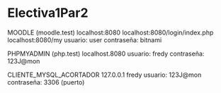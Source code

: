 # Electiva1Par2

MOODLE (moodle.test)
localhost:8080
localhost:8080/login/index.php
localhost:8080/my
usuario:	user
contraseña:	bitnami

PHPMYADMIN (php.test) 
localhost.8080
usuario:	fredy
contraseña:	123J@mon

CLIENTE_MYSQL_ACORTADOR
127.0.0.1
fredy
usuario:	123J@mon
contraseña:	3306 (puerto)
